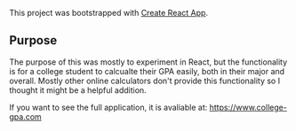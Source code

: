 This project was bootstrapped with [Create React App](https://github.com/facebook/create-react-app).

## Purpose 

The purpose of this was mostly to experiment in React, but the functionality is for a college student to calcualte their GPA easily, both in their major and overall. Mostly other online calculators don't provide this functionality so I thought it might be a helpful addition. 


If you want to see the full application, it is avaliable at: https://www.college-gpa.com
